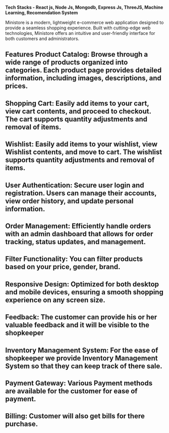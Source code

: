**Tech Stacks - React js, Node Js, Mongodb, Express Js, ThreeJS, Machine Learning, Recomendation System**


Ministore is a modern, lightweight e-commerce web application designed to provide a seamless shopping experience. Built with cutting-edge web technologies, Ministore offers an intuitive and user-friendly interface for both customers and administrators.

**Features**
**Product Catalog:** Browse through a wide range of products organized into categories. Each product page provides detailed information, including images, descriptions, and prices.
---
**Shopping Cart:** Easily add items to your cart, view cart contents, and proceed to checkout. The cart supports quantity adjustments and removal of items.
---
**Wishlist:** Easily add items to your wishlist, view Wishlist contents, and move to cart. The wishlist supports quantity adjustments and removal of items.
---
**User Authentication:** Secure user login and registration. Users can manage their accounts, view order history, and update personal information.
---
**Order Management:** Efficiently handle orders with an admin dashboard that allows for order tracking, status updates, and management.
---
**Filter Functionality:** You can filter products based on your price, gender, brand.
---
**Responsive Design:** Optimized for both desktop and mobile devices, ensuring a smooth shopping experience on any screen size.
---
**Feedback:** The customer can provide his or her valuable feedback and it will be visible to the shopkeeper
---
**Inventory Management System:** For the ease of shopkeeper we provide Inventory Management System so that they can keep track of there sale.
---
**Payment Gateway:** Various Payment methods are available for the customer for ease of payment. 
---
**Billing:** Customer will also get bills for there purchase.
---
